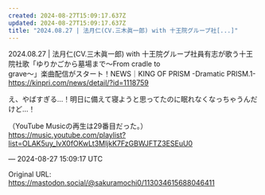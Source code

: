 ```yaml
---
created: 2024-08-27T15:09:17.637Z
updated: 2024-08-27T15:09:17.637Z
title: "2024.08.27 | 法月仁(CV.三木眞一郎) with 十王院グループ社[...]"
---
```


<p>2024.08.27 | 法月仁(CV.三木眞一郎) with 十王院グループ社員有志が歌う十王院社歌「ゆりかごから墓場まで～From cradle to<br />grave～」楽曲配信がスタート！NEWS｜KING OF PRISM -Dramatic PRISM.1-<br /><a href="https://kinpri.com/news/detail/?id=1118759" target="_blank" rel="nofollow noopener" translate="no"><span class="invisible">https://</span><span class="ellipsis">kinpri.com/news/detail/?id=111</span><span class="invisible">8759</span></a></p><p>え、やばすぎる…！明日に備えて寝ようと思ってたのに眠れなくなっちゃうんだけど…！</p><p>（YouTube Musicの再生は29番目だった。）<br /><a href="https://music.youtube.com/playlist?list=OLAK5uy_lvX0fOKwLt3MljkK7FzGBWJFTZ3ESEuU0" target="_blank" rel="nofollow noopener" translate="no"><span class="invisible">https://</span><span class="ellipsis">music.youtube.com/playlist?lis</span><span class="invisible">t=OLAK5uy_lvX0fOKwLt3MljkK7FzGBWJFTZ3ESEuU0</span></a></p>

&mdash; 2024-08-27 15:09:17 UTC

Original URL: https://mastodon.social/@sakuramochi0/113034615688046411
